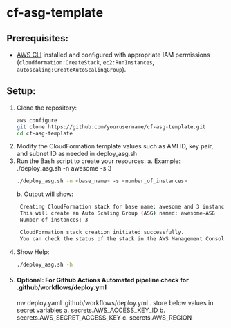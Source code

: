 # cf-asg-template
## Prerequisites:
- [AWS CLI](https://aws.amazon.com/cli/) installed and configured with appropriate IAM permissions (`cloudformation:CreateStack`, `ec2:RunInstances`, `autoscaling:CreateAutoScalingGroup`).
## Setup:
1. Clone the repository:
   ```bash
   aws configure
   git clone https://github.com/yourusername/cf-asg-template.git
   cd cf-asg-template
   ```
2. Modify the CloudFormation template values such as AMI ID, key pair, and subnet ID as needed in deploy_asg.sh
3. Run the Bash script to create your resources:
   a. Example: ./deploy_asg.sh -n awesome -s 3
   ```sh
   ./deploy_asg.sh -n <base_name> -s <number_of_instances>
   ```
   b. Output will show:
   ```sh
	Creating CloudFormation stack for base name: awesome and 3 instances...
	This will create an Auto Scaling Group (ASG) named: awesome-ASG
	Number of instances: 3

	CloudFormation stack creation initiated successfully.
	You can check the status of the stack in the AWS Management Console.
   ```
4. Show Help:
   ```sh
   ./deploy_asg.sh -h
   ```
5. #### Optional: For Github Actions Automated pipeline check for .github/workflows/deploy.yml
   mv deploy.yaml .github/workflows/deploy.yml
  . store below values in secret variables 
  a. secrets.AWS_ACCESS_KEY_ID 
  b. secrets.AWS_SECRET_ACCESS_KEY
  c. secrets.AWS_REGION
